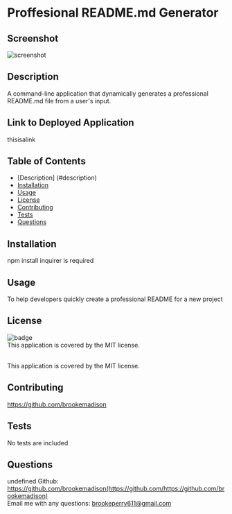
  
  # Proffesional README.md Generator

  ## Screenshot
  ![screenshot](assets/images/screenshot)
  

  ## Description
  A command-line application that dynamically generates a professional README.md file from a user's input.

  ## Link to Deployed Application
  thisisalink

  ## Table of Contents
  * [Description] (#description)
  * [Installation](#installation)
  * [Usage](#usage)
  * [License](#license)
  * [Contributing](#contributing)
  * [Tests](#tests)
  * [Questions](#questions)

  ## Installation
  npm install inquirer is required

  ## Usage
  To help developers quickly create a professional README for a new project

  ## License
  ![badge](https://img.shields.io/badge/license-MIT-brightgreen)
  <br />
  This application is covered by the MIT license. 

  
  <br />This application is covered by the MIT license. 
  
  ## Contributing
  https://github.com/brookemadison

  ## Tests
  No tests are included

  ## Questions
  undefined
  Github: https://github.com/brookemadison(https://github.com/https://github.com/brookemadison)
  <br />
  Email me with any questions: brookeperry611@gmail.com
  
